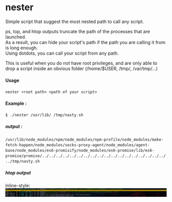 # nester
Simple script that suggest the most nested path to call any script.   

ps, top, and htop outputs truncate the path of the processes that are launched.   
As a result, you can hide your script's path if the path you are calling it from is long enough.   
Using dotdots, you can call your script from any path.  

This is useful when you do not have root privileges, and are only able to drop a script inside an obvious folder (/home/$USER, /tmp/, /var/tmp/...)

#### Usage
`nester <root path> <path of your script>`

#### Example :
`$ ./nester /usr/lib/ /tmp/nasty.sh`   
##### output :
`/usr/lib/node_modules/npm/node_modules/npm-profile/node_modules/make-fetch-happen/node_modules/socks-proxy-agent/node_modules/agent-base/node_modules/es6-promisify/node_modules/es6-promise/lib/es6-promise/promise/../../../../../../../../../../../../../../../../../../../tmp/nasty.sh`

##### htop output
Inline-style:
![alt text](images/htop.png)
